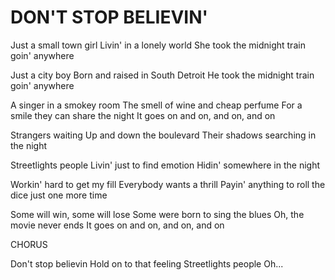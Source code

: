 # DON'T STOP BELIEVIN'

Just a small town girl
Livin' in a lonely world
She took the midnight train goin' anywhere

Just a city boy
Born and raised in South Detroit
He took the midnight train goin' anywhere

A singer in a smokey room
The smell of wine and cheap perfume
For a smile they can share the night
It goes on and on, and on, and on

Strangers waiting
Up and down the boulevard
Their shadows searching in the night

Streetlights people
Livin' just to find emotion
Hidin' somewhere in the night

Workin' hard to get my fill
Everybody wants a thrill
Payin' anything to roll the dice just one more time

Some will win, some will lose
Some were born to sing the blues
Oh, the movie never ends
It goes on and on, and on, and on

CHORUS

Don't stop believin
Hold on to that feeling
Streetlights people
Oh...
